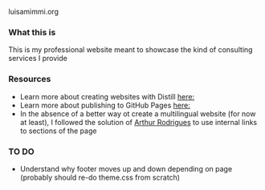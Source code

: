 luisamimmi.org

### What this is 
This is my professional website meant to showcase the kind of consulting services I provide 

### Resources 
+ Learn more about creating websites with Distill [here:](https://rstudio.github.io/distill/website.html)
+ Learn more about publishing to GitHub Pages [here:](https://rstudio.github.io/distill/publish_website.html#github-pages)
+ In the absence of a better way ot create a multilingual website (for now at least), I followed the solution of [Arthur Rodrigues](https://github.com/avrodrigues/avrodrigues.github.io/tree/master) to use internal links to sections of the page 

### TO DO

+ Understand why footer moves up and down depending on page (probably should re-do theme.css from scratch)
